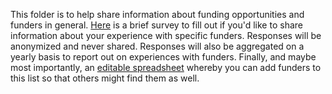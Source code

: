 This folder is to help share information about funding opportunities and funders in general. [Here](https://forms.gle/4KGhkHedbujk9oLD7) 
is a brief survey to fill out if you'd like to share information about your experience with specific funders. Responses will be anonymized
and never shared. Responses will also be aggregated on a yearly basis to report out on experiences with funders. Finally, and maybe most
importantly, an [editable spreadsheet](https://docs.google.com/spreadsheets/d/1h1GSkLKBoBAga2ZETGyPaSDh1HamZT0VFgUDeDOwhUQ/edit?usp=sharing) whereby you can add funders to this list so that others might find them as well.
